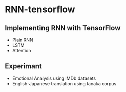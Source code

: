 # RNN-tensorflow
## Implementing RNN with TensorFlow
- Plain RNN
- LSTM
- Attention

## Experimant
- Emotional Analysis using IMDb datasets
- English-Japanese translation using tanaka corpus